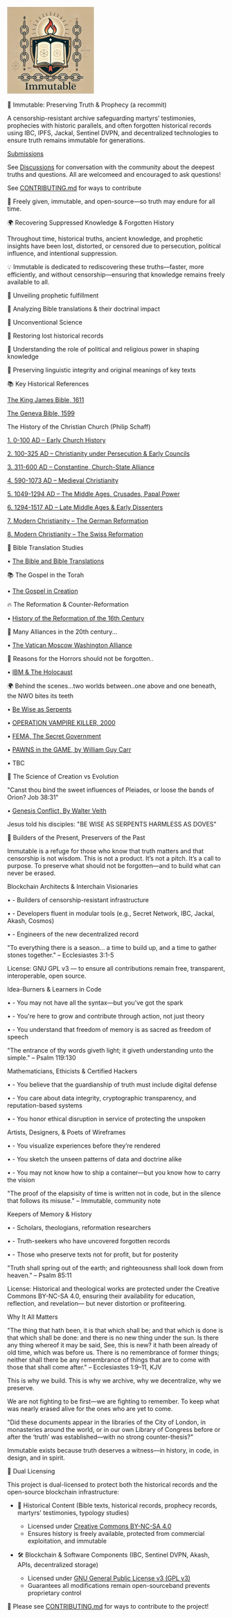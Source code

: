 ![Immutable Logo](./immutable_logo.png)


📜 Immutable: Preserving Truth & Prophecy (a recommit)

A censorship-resistant archive safeguarding martyrs’ testimonies, prophecies with historic parallels, and often forgotten historical records using IBC, IPFS, Jackal, Sentinel DVPN, and decentralized technologies to ensure truth remains immutable for generations. 

[Submissions](https://github.com/THookz/Immutable/tree/main/submissions)


See [Discussions](https://github.com/THookz/Immutable/discussions/1) for conversation with the community about the deepest truths and questions. All are welcomeed and encouraged to ask questions! 


See [CONTRIBUTING.md](CONTRIBUTING.md) for ways to contribute


🚀 Freely given, immutable, and open-source—so truth may endure for all time.

🌍 Recovering Suppressed Knowledge & Forgotten History

Throughout time, historical truths, ancient knowledge, and prophetic insights have been lost, distorted, or censored due to persecution, political influence, and intentional suppression.

💡 Immutable is dedicated to rediscovering these truths—faster, more efficiently, and without censorship—ensuring that knowledge remains freely available to all.

🔹 Unveiling prophetic fulfillment

🔹 Analyzing Bible translations & their doctrinal impact

🔹 Unconventional Science

🔹 Restoring lost historical records

🔹 Understanding the role of political and religious power in shaping knowledge

🔹 Preserving linguistic integrity and original meanings of key texts

📚 Key Historical References

[The King James Bible, 1611](https://bafybeigjaa6mkofcjbr3bk6x5a5qx7c42pbig4ahmqoxp6hz7upqupgzg4.ipfs.w3s.link/The%20Holy%20Bible%20from%201611%20(KJV).pdf)

[The Geneva Bible, 1599](https://bafybeif3vahxl7qepgxwiuym4yx4fgn3nwimfqhpb5jaqsts4ydtfp4lny.ipfs.w3s.link/GenevaBible.pdf)


The History of the Christian Church (Philip Schaff)

[1.	0-100 AD – Early Church History](https://bafybeiekpl6nqwo5kz5k4qmgwo5f3e4ilrd3vkmecjx6ajjmaddr2ues6q.ipfs.w3s.link/History-Of-The-Christian-Church-01.pdf)

[2.	100-325 AD – Christianity under Persecution & Early Councils](https://bafybeien7jecrd3kenxxbvkjmm4op3vcpef3arspb7rtigzy7es72thzea.ipfs.w3s.link/History-Of-The-Christian-Church-02.pdf)

[3.	311-600 AD – Constantine, Church-State Alliance](https://bafybeifybhwroffbk4zemaodqow63ovgg4wpcx26kqjldnkrgwnxzqvgfe.ipfs.w3s.link/History-Of-The-Christian-Church-03.pdf)

[4.	590-1073 AD – Medieval Christianity](https://bafybeibsmpi5tsv6x5qpvqlc7kxltnggnhocn473fpnfdok3xkwziy4h2q.ipfs.w3s.link/History-Of-The-Christian-Church-04.pdf)

[5.	1049-1294 AD – The Middle Ages, Crusades, Papal Power](https://bafybeiayp3mee6y523jix5xjvmqd75kyiuraz2mptyy7ayseay754gwkd4.ipfs.w3s.link/History-Of-The-Christian-Church-05.pdf)

[6.	1294-1517 AD – Late Middle Ages & Early Dissenters](https://bafybeigstzwkc3ben7bumggrj2orq6jjb4gnaqfwxfcxjo7t3ojqu6kpuy.ipfs.w3s.link/History-Of-The-Christian-Church-06.pdf)

[7.	Modern Christianity – The German Reformation](https://bafybeiccepga3pk3vyhwtq2ws7qccjgihmhcpc4xlxq56w27gxeuuuu2jy.ipfs.w3s.link/History-Of-The-Christian-Church-07.pdf)

[8.	Modern Christianity – The Swiss Reformation](https://bafybeicxrgd7gnv2pbcbhmn4cuonewahlbbsbgrsnriswhssidyj4k6xii.ipfs.w3s.link/History-Of-The-Christian-Church-08.pdf)


📖 Bible Translation Studies
	   
•	[The Bible and Bible Translations](https://bafybeibpm4rsxhlag73o7gpkmbbhwwjdgnrklli3lqajj4hwoekaz365im.ipfs.w3s.link/The-Bible-and-Bible-Translations.pdf)


📚 The Gospel in the Torah
    
•	[The Gospel in Creation](https://bafybeigjx3bbbuslsqrjg7pxelbprcsozh6vtyuaztwnti4oscqcmqh6hq.ipfs.w3s.link/The-Gospel-In-Creation.pdf)


🔥 The Reformation & Counter-Reformation
	   
•	[History of the Reformation of the 16th Century](https://bafybeigfcon7n4hgcem2e72uuzshesq2lroqz22fqnzhcg5yapxxs7moge.ipfs.w3s.link/History-Of-The-Reformation.pdf)


🔹 Many Alliances in the 20th century...

• [The Vatican Moscow Washington Alliance](https://bafybeievqghvnqsdfu4aqmzxkt7a6soacrk7bke2zgckkoxwtzs3ghovxm.ipfs.w3s.link/the-vatican-moscow-washington-alliance-avro-manhattan.pdf)


🔹 Reasons for the Horrors should not be forgotten..

• [IBM & The Holocaust](https://bafybeibfnhwgvuuz3gcvkkj2uqz7khrgi63h3uh55c3jbvcaxfra3epddy.ipfs.w3s.link/IBM%20and%20The%20Holocaust.pdf)


🌍 Behind the scenes...two worlds between..one above and one beneath, the NWO bites its teeth

• [Be Wise as Serpents](https://bafybeih3k2ophkmquswy25uiilpyr5shmovfckbtuwtpbb2tthnwkidz6e.ipfs.w3s.link/Be%20Wise%20as%20Serpents.pdf)

• [OPERATION VAMPIRE KILLER, 2000](https://bafybeiecwrsldzs2r5nxmwsgb74fdam5oui5eduj4uzewfm42g3nqk2vla.ipfs.w3s.link/Operation%20Vampire%20Killer%202000%20Police%20Against%20the%20New%20World%20Order.pdf)

• [FEMA, The Secret Government](https://bafybeibyqbevcgprtcnxm4zm5an7lp4tssvlvkrofdxyeb7gvhphk4ykby.ipfs.w3s.link/FEMA%20-%20The%20Secret%20Government.pdf)

• [PAWNS in the GAME, by William Guy Carr](https://bafybeidnymswczunn5ukb2keoznwg4wu3a37gweki7k4ngg7gvxel73gpq.ipfs.w3s.link/pawnsinthegame.pdf)

• TBC


🔬 The Science of Creation vs Evolution 
 
"Canst thou bind the sweet influences of Pleiades, or loose the bands of Orion? Job 38:31"

• [Genesis Conflict, By Walter Veith](https://bafybeic452abuvu52hc57m7o2iyz5fnecda23mjvb4rckkpss5uqerjivm.ipfs.w3s.link/Genesis-Conflict.pdf)


Jesus told his disciples: "BE WISE AS SERPENTS HARMLESS AS DOVES"


🔧 Builders of the Present, Preservers of the Past

Immutable is a refuge for those who know that truth matters and that censorship is not wisdom. This is not a product. It’s not a pitch. It’s a call to purpose. To preserve what should not be forgotten—and to build what can never be erased.


Blockchain Architects & Interchain Visionaries

• - Builders of censorship-resistant infrastructure

• - Developers fluent in modular tools (e.g., Secret Network, IBC, Jackal, Akash, Cosmos)

• - Engineers of the new decentralized record


"To everything there is a season... a time to build up, and a time to gather stones together." – Ecclesiastes 3:1-5

License: GNU GPL v3 — to ensure all contributions remain free, transparent, interoperable, open source.

Idea-Burners & Learners in Code

• - You may not have all the syntax—but you’ve got the spark

• - You're here to grow and contribute through action, not just theory

• - You understand that freedom of memory is as sacred as freedom of speech

"The entrance of thy words giveth light; it giveth understanding unto the simple." – Psalm 119:130

Mathematicians, Ethicists & Certified Hackers

• - You believe that the guardianship of truth must include digital defense

• - You care about data integrity, cryptographic transparency, and reputation-based systems

• - You honor ethical disruption in service of protecting the unspoken

Artists, Designers, & Poets of Wireframes

• - You visualize experiences before they’re rendered

• - You sketch the unseen patterns of data and doctrine alike

• - You may not know how to ship a container—but you know how to carry the vision

"The proof of the elapsisity of time is written not in code, but in the silence that follows its misuse." – Immutable, community note



Keepers of Memory & History

• - Scholars, theologians, reformation researchers

• - Truth-seekers who have uncovered forgotten records

• - Those who preserve texts not for profit, but for posterity

"Truth shall spring out of the earth; and righteousness shall look down from heaven." – Psalm 85:11

License: Historical and theological works are protected under the Creative Commons BY-NC-SA 4.0, ensuring their availability for education, reflection, and revelation— but never distortion or profiteering.


Why It All Matters

"The thing that hath been, it is that which shall be; and that which is done is that which shall be done: and there is no new thing under the sun. Is there any thing whereof it may be said, See, this is new? it hath been already of old time, which was before us. There is no remembrance of former things; neither shall there be any remembrance of things that are to come with those that shall come after." – Ecclesiastes 1:9–11, KJV

This is why we build. This is why we archive, why we decentralize, why we preserve.

We are not fighting to be first—we are fighting to remember. To keep what was nearly erased alive for the ones who are yet to come.


"Did these documents appear in the libraries of the City of London, in monasteries around the world, or in our own Library of Congress before or after the ‘truth’ was established—with no strong counter-thesis?"

Immutable exists because truth deserves a witness—in history, in code, in design, and in spirit.


📜 Dual Licensing  

This project is dual-licensed to protect both the historical records and the open-source blockchain infrastructure:  

- 📖 Historical Content (Bible texts, historical records, prophecy records, martyrs' testimonies, typology studies)  
  - Licensed under [Creative Commons BY-NC-SA 4.0](CONTENT_LICENSE.md)  
  - Ensures history is freely available, protected from commercial exploitation, and immutable

- 🛠 Blockchain & Software Components (IBC, Sentinel DVPN, Akash, APIs, decentralized storage)  
  - Licensed under [GNU General Public License v3 (GPL v3)](LICENSE)
  - Guarantees all modifications remain open-sourceband prevents proprietary control  

📜 Please see [CONTRIBUTING.md](CONTRIBUTING.md) for ways to contribute to the project!
